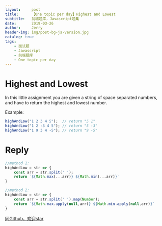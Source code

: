 ```yaml
---
layout:     post
title:      【One topic per day】Highest and Lowest
subtitle:   前端题库，Javascript题集
date:       2019-03-26
author:     Jerry
header-img: img/post-bg-js-version.jpg
catalog: true
tags:
    - 面试题
    - Javascript
    - 前端题库
    - One topic per day
---
```


# Highest and Lowest

In this little assignment you are given a string of space separated numbers, and have to return the highest and lowest number.

Example:

```js
highAndLow("1 2 3 4 5");  // return "5 1"
highAndLow("1 2 -3 4 5"); // return "5 -3"
highAndLow("1 9 3 4 -5"); // return "9 -5"
```

# Reply
```js
//method 1:
highAndLow = str => {
    const arr = str.split(' ');
    return `${Math.max(...arr)} ${Math.min(...arr)}`
}

//method 2:
highAndLow = str => {
    const arr = str.split(' ').map(Number);
    return `${Math.max.apply(null,arr)} ${Math.min.apply(null,arr)}`
}
```



[同Github，欢迎star](https://github.com/xiqe/code-train/tree/master/javascript)
